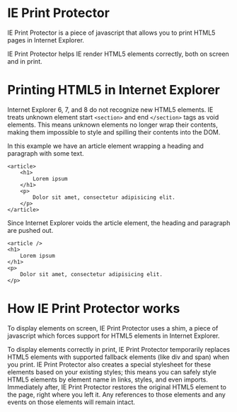 # IE Print Protector #

IE Print Protector is a piece of javascript that allows you to print HTML5 pages in Internet Explorer.

IE Print Protector helps IE render HTML5 elements correctly, both on screen and in print.


# Printing HTML5 in Internet Explorer #

Internet Explorer 6, 7, and 8 do not recognize new HTML5 elements. IE treats unknown element start `<section>` and end `</section>` tags as void elements. This means unknown elements no longer wrap their contents, making them impossible to style and spilling their contents into the DOM.

In this example we have an article element wrapping a heading and paragraph with some text.

```
<article>
	<h1>
		Lorem ipsum
	</h1>
	<p>
		Dolor sit amet, consectetur adipisicing elit.
	</p>
</article>
```

Since Internet Explorer voids the article element, the heading and paragraph are pushed out.

```
<article />
<h1>
	Lorem ipsum
</h1>
<p>
	Dolor sit amet, consectetur adipisicing elit.
</p>
```

# How IE Print Protector works #

To display elements on screen, IE Print Protector uses a shim, a piece of javascript which forces support for HTML5 elements in Internet Explorer.

To display elements correctly in print, IE Print Protector temporarily replaces HTML5 elements with supported fallback elements (like div and span) when you print. IE Print Protector also creates a special stylesheet for these elements based on your existing styles; this means you can safely style HTML5 elements by element name in links, styles, and even imports. Immediately after, IE Print Protector restores the original HTML5 element to the page, right where you left it. Any references to those elements and any events on those elements will remain intact.